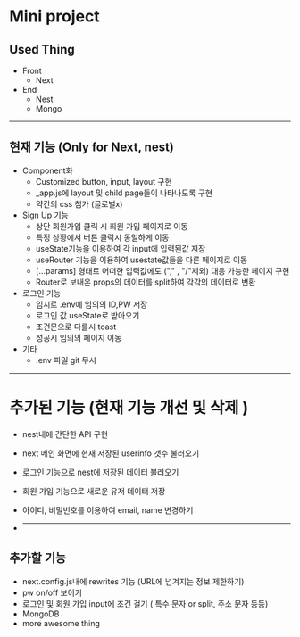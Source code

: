 # Mini project

## Used Thing

- Front
  - Next
- End
  - Nest
  - Mongo

---

## 현재 기능 (Only for Next, nest)

- Component화
  - Customized button, input, layout 구현
  - \_app.js에 layout 및 child page들이 나타나도록 구현
  - 약간의 css 첨가 (글로벌x)
- Sign Up 기능
  - 상단 회원가입 클릭 시 회원 가입 페이지로 이동
  - 특정 상황에서 버튼 클릭시 동일하게 이동
  - useState기능을 이용하여 각 input에 입력된값 저장
  - useRouter 기능을 이용하여 usestate값들을 다른 페이지로 이동
  - [...params] 형태로 어떠한 입력값에도 ("," , "/"제외) 대응 가능한 페이지 구현
  - Router로 보내온 props의 데이터를 split하여 각각의 데이터로 변환
- 로그인 기능
  - 임시로 .env에 임의의 ID,PW 저장
  - 로그인 값 useState로 받아오기
  - 조건문으로 다를시 toast
  - 성공시 임의의 페이지 이동
- 기타
  - .env 파일 git 무시

---

# 추가된 기능 (현재 기능 개선 및 삭제 )

- nest내에 간단한 API 구현
- next 메인 화면에 현재 저장된 userinfo 갯수 불러오기
- 로그인 기능으로 nest에 저장된 데이터 불러오기
- 회원 가입 기능으로 새로운 유저 데이터 저장
- 아이디, 비밀번호를 이용하여 email, name 변경하기

- ***

## 추가할 기능

- next.config.js내에 rewrites 기능 (URL에 넘겨지는 정보 제한하기)
- pw on/off 보이기
- 로그인 및 회원 가입 input에 조건 걸기 ( 특수 문자 or split, 주소 문자 등등)
- MongoDB
- more awesome thing
